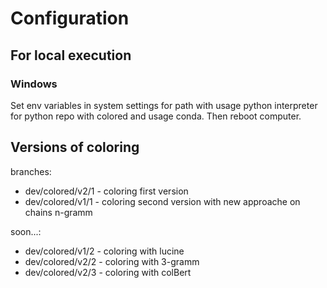 # Configuration
## For local execution
### Windows
Set env variables in system settings for path with 
usage python interpreter for python repo with colored
and usage conda. Then reboot computer. 
## Versions of coloring
branches:
- dev/colored/v2/1 - coloring first version
- dev/colored/v1/1 - coloring second version with new approache on chains n-gramm

soon...:
- dev/colored/v1/2 - coloring with lucine
- dev/colored/v2/2 - coloring with 3-gramm
- dev/colored/v2/3 - coloring with colBert  
